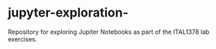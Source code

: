# jupyter-exploration-
Repository for exploring Jupiter Notebooks as part of the ITAL1378 lab exercises. 
